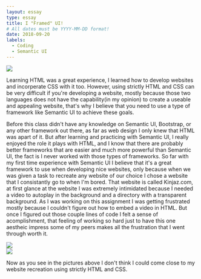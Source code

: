 ```yaml
---
layout: essay
type: essay
title: I "Framed" UI!
# All dates must be YYYY-MM-DD format!
date: 2018-09-20
labels:
  - Coding
  - Semantic UI
---
```

<div class="ui image">
  <img src="https://react.semantic-ui.com/logo.png">
</div>

Learning HTML was a great experience, I learned how to develop websites and incorperate CSS with it too. However, using strictly HTML and CSS can be very difficult if you're developing a website, mostly because those two languages does not have the capability(in my opinion) to create a useable and appealing website, that's why I believe that you need to use a type of framework like Semantic UI to achieve these goals.

Before this class didn't have any knowledge on Semantic UI, Bootstrap, or any other framework out there, as far as web design I only knew that HTML was apart of it. But after learning and practicing with Semantic UI, I really enjoyed the role it plays with HTML, and I know that there are probably better frameworks that are easier and much more powerful than Semantic UI, the fact is I never worked with those types of frameworks. So far with my first time experience with Semantic UI I believe that it's a great framework to use when developing nice websites, only because when we was given a task to recreate any website of our choice I chose a website that I consistantly go to when I'm bored. That website is called Kinjaz.com, at first glance at the website I was extremely intimidated because I needed a video to autoplay in the background and a directory with a transparent background. As I was working on this assignment I was getting frustrated mostly because I couldn't figure out how to embed a video in HTML. But once I figured out those couple lines of code I felt a sense of acomplishment, that feeling of working so hard just to have this one aestheic impress some of my peers makes all the frustration that I went through worth it.

<div class="ui two column grid container"
  <div class="column">
    <div class="ui image">
      <img src="https://react.semantic-ui.com/logo.png">
    </div>
  </div>
  
   <div class="column">
     <div class="ui image">
       <img src="https://react.semantic-ui.com/logo.png">
     </div>
   </div>
</div>

Now as you see in the pictures above I don't think I could come close to my website recreation using strictly HTML and CSS. 
